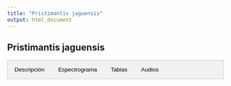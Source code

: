 ```yaml
---
title: "Pristimantis jaguensis"
output: html_document
---
```

<style>
/* CSS para las pestañas */
.tab {
  overflow: hidden;
  border: 1px solid #ccc;
  background-color: #f1f1f1;
}
.tab button {
  background-color: inherit;
  float: left;
  border: none;
  outline: none;
  cursor: pointer;
  padding: 14px 16px;
  transition: 0.3s;
}
.tab button:hover {
  background-color: #ddd;
}
.tab button.active {
  background-color: #ccc;
}
.tabcontent {
  display: none;
  padding: 6px 12px;
  border: 1px solid #ccc;
  border-top: none;
}
</style>

<script>
function openTab(evt, tabName) {
  var i, tabcontent, tablinks;
  tabcontent = document.getElementsByClassName("tabcontent");
  for (i = 0; i < tabcontent.length; i++) {
    tabcontent[i].style.display = "none";
  }
  tablinks = document.getElementsByClassName("tablinks");
  for (i = 0; i < tablinks.length; i++) {
    tablinks[i].className = tablinks[i].className.replace(" active", "");
  }
  document.getElementById(tabName).style.display = "block";
  evt.currentTarget.className += " active";
}
</script>

## Pristimantis jaguensis

<div class="tab">
  <button class="tablinks" onclick="openTab(event, 'DescripcionJ2')">Descripción</button>
  <button class="tablinks" onclick="openTab(event, 'EspectrogramaJ2')">Espectrograma</button>
  <button class="tablinks" onclick="openTab(event, 'TablasJ2')">Tablas</button>
  <button class="tablinks" onclick="openTab(event, 'AudiosJ2')">Audios</button>
</div>

<div id="DescripcionJ2" class="tabcontent">
  <h3>Descripción</h3>
  <img src="images/MHUA-A12248_Pristimantis_jaguensis.JPG" alt="MHUA-A12478 Pristimantis jaguensis" style="width:10cm;">

  <p>Si utiliza los datos, cítese como:</p>

  <p><strong>Marín, C.M., C. Molina-Zuluaga, A. Restrepo, E.Cano & J.M. Daza.</strong> 2018. A new species of <i>Leucostethus</i> (Anura: Dendrobatidae) from the eastern versant of the Central Cordillera of Colombia with comments on the phylogenetic position of <i>Colostethus fraterdanieli</i>. <i>Zootaxa</i> 4461: 359--380. <a href="https://doi.org/10.11646/zootaxa.4461.3.3">https://doi.org/10.11646/zootaxa.4461.3.3</a>.</p>
</div>

<div id="EspectrogramaJ2" class="tabcontent">
  <h3>Espectrograma</h3>
   <video width="100%" height="auto" controls>
  <source src="Espectrograms/Espectrograma.mp4" type="video/mp4">
    Tu navegador no soporta el elemento de video.
  </video>
</div>

<div id="TablasJ2" class="tabcontent">
  <h3>Tablas</h3>
  <p>Tabla de medidas</p>
  <p>Tabla de seleccion (Raven)</p>
</div>

<div id="AudiosJ2" class="tabcontent">
  <h3>Audios</h3>
  <div class="audio-container">
    <audio controls>
      <source src="Audios/MHUA-A12221_Pristimantis_jaguensis.wav" type="audio/wav">
      Tu navegador no soporta el elemento de audio.
    </audio>
  </div>
  <p>Más audios disponibles <a href="https://www.dropbox.com/scl/fo/3e0geqsqrevgn5h0uhyva/ABWC4lbYqpfFH-6L4Og6mQI?rlkey=tuiauwycw0lw58n9co6fncgaw&e=1&dl=0">aquí</a>.</p>
</div>
